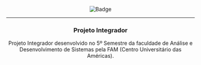 <div align="center">
  
  ![Badge](https://img.shields.io/badge/STATUS-EM%20DESENVOLVIMENTO-yellow?style=for-the-badge)
  
</div>

<div align = "center">

  <hr>
  <h3>
  <b>Projeto Integrador </b></h3>
  

  <p>Projeto Integrador desenvolvido no 5º Semestre da faculdade de Análise e Desenvolvimento de Sistemas pela FAM (Centro Universitário das Américas).
  </p>
  
  </div>
